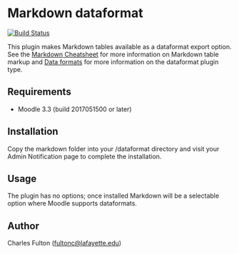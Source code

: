 Markdown dataformat
===================

[![Build Status](https://api.travis-ci.org/LafColITS/moodle-dataformat_markdown.png)](https://api.travis-ci.org/LafColITS/moodle-dataformat_markdown)

This plugin makes Markdown tables available as a dataformat export option. See the [Markdown Cheatsheet](https://github.com/adam-p/markdown-here/wiki/Markdown-Cheatsheet#tables) for more information on Markdown table markup and [Data formats](https://docs.moodle.org/dev/Data_formats) for more information on the dataformat plugin type.

Requirements
------------
- Moodle 3.3 (build 2017051500 or later)

Installation
------------
Copy the markdown folder into your /dataformat directory and visit your Admin Notification page to complete the installation.

Usage
-----
The plugin has no options; once installed Markdown will be a selectable option where Moodle supports dataformats.

Author
-----
Charles Fulton (fultonc@lafayette.edu)
